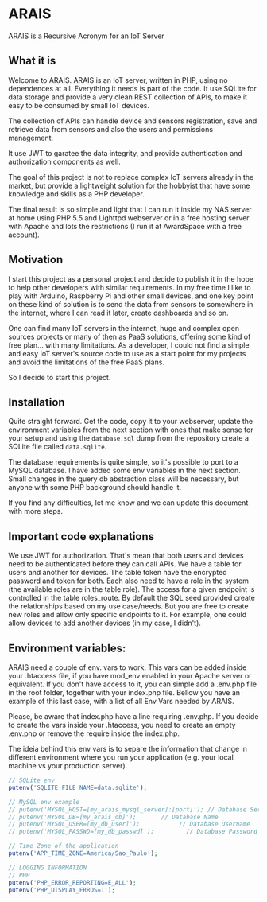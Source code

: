 
# ARAIS
ARAIS is a Recursive Acronym for an IoT Server

## What it is ##
Welcome to ARAIS. ARAIS is an IoT server, written in PHP, using no dependences at all. Everything it needs is part of the code. It use SQLite for data storage and provide a very clean REST collection of APIs, to make it easy to be consumed by small IoT devices.

The collection of APIs can handle device and sensors registration, save and retrieve data from sensors and also the users and permissions management.

It use JWT to garatee the data integrity, and provide authentication and authorization components as well.

The goal of this project is not to replace complex IoT servers already in the market, but provide a lightweight solution for the hobbyist that have some knowledge and skills as a PHP developer.

The final result is so simple and light that I can run it inside my NAS server at home using PHP 5.5 and Lighttpd webserver or in a free hosting server with Apache and lots the restrictions (I run it at AwardSpace with a free account).

## Motivation ##

I start this project as a personal project and decide to publish it in the hope to help other developers with similar requirements. In my free time I like to play with Arduino, Raspberry Pi and other small devices, and one key point on these kind of solution is to send the data from sensors to somewhere in the internet, where I can read it later, create dashboards and so on.

One can find many IoT servers in the internet, huge and complex open sources projects or many of then as PaaS solutions, offering some kind of free plan... with many limitations. As a developer, I could not find a simple and easy IoT server's source code to use as a start point for my projects and avoid the limitations of the free PaaS plans.

So I decide to start this project.

## Installation ##
Quite straight forward. Get the code, copy it to your webserver, update the environment variables from the next section with ones that make sense for your setup and using the ```database.sql``` dump from the repository create a SQLite file called ```data.sqlite```.

The database requirements is quite simple, so it's possible to port to a MySQL database. I have added some env variables in the next section. Small changes in the query db abstraction class will be necessary, but anyone with some PHP background should handle it.

If you find any difficulties, let me know and we can update this document with more steps.

## Important code explanations ##
We use JWT for authorization. That's mean that both users and devices need to be authenticated before they can call APIs. We have a table for users and another for devices. The table token have the encrypted password and token for both. Each also need to have a role in the system (the available roles are in the table role). The access for a given endpoint is controlled in the table roles_route. By default the SQL seed provided create the relationships based on my use case/needs. But you are free to create new roles and allow only specific endpoints to it. For example, one could allow devices to add another devices (in my case, I didn't).

## Environment variables: ##
ARAIS need a couple of env. vars to work. This vars can be added inside your .htaccess file, if you have mod_env enabled in your Apache server or equivalent. If you don't have access to it, you can simple add a .env.php file in the root folder, together with your index.php file. Bellow you have an example of this last case, with a list of all Env Vars needed by ARAIS.

Please, be aware that index.php have a line requiring .env.php. If you decide to create the vars inside your .htaccess, you need to create an empty .env.php or remove the require inside the index.php.

The ideia behind this env vars is to separe the information that change in different environment where you run your application (e.g. your local machine vs your production server).

```php
// SQLite env
putenv('SQLITE_FILE_NAME=data.sqlite');

// MySQL env example
// putenv('MYSQL_HOST=[my_arais_mysql_server]:[port]'); // Database Server Host
// putenv('MYSQL_DB=[my_arais_db]');       // Database Name
// putenv('MYSQL_USER=[my_db_user]');           // Database Username
// putenv('MYSQL_PASSWD=[my_db_passwd]');         // Database Password

// Time Zone of the application
putenv('APP_TIME_ZONE=America/Sao_Paulo');

// LOGGING INFORMATION
// PHP
putenv('PHP_ERROR_REPORTING=E_ALL');
putenv('PHP_DISPLAY_ERROS=1');
```

